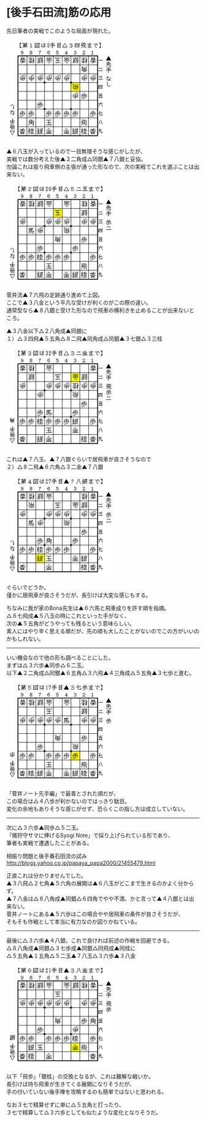 # [後手石田流]筋の応用  

先日筆者の実戦でこのような局面が現れた。  

![](images/20131226005142.png)  

▲６八玉が入っているので一目無理そうな感じがしたが、  
実戦では数分考えた後▲２二角成△同銀▲７八銀と妥協。  
勿論これは振り飛車側の主張が通った形なので、次の実戦でこれを選ぶことは出来ない。  

![](images/20131226005143.png)  

菅井流▲７六飛の定跡通り進めて上図。  
ここで▲３八金という平凡な受けが利くのがこの際の違い。  
通常型なら▲８八銀と受けた形なので飛車の横利きを止めることが出来ないところ。  

▲３八金以下△２八角成▲同銀に  
１）△３四飛▲５五角△８二飛▲同角成△同銀▲３七銀△３三桂  

![](images/20131226005144.png)  

これは▲７八玉、▲７八銀ぐらいで居飛車が良さそうなので  
２）△８二飛▲６六角△３二金▲７八銀  

![](images/20131226005145.png)  

ぐらいでどうか。  
僅かに居飛車が良さそうだが、長引けば大変な感じもする。  

ちなみに我が家のBona先生は▲６六馬と飛車成りを許す順を指摘。  
△８七飛成▲５八玉の時にこれといった手がなく、  
次の▲５五角がどうやっても残るという意味らしい。  
素人にはやり辛く思える順だが、先の順も大したことがないのでこの方がいいのかもしれない。  

-----  

いい機会なので他の形も調べることにした。  
まずは△３六歩▲同歩△６二玉。  
以下▲２二角成△同銀▲６五角△３六飛▲４三角成△５五角▲３七歩と進む。  

![](images/20131226005146.png)  

「菅井ノート先手編」で最善とされた順だが、  
この場合は△４八歩が利かないのではっきり駄目。  
変化の余地もありそうな感じがせず、恐らくこの指し方は成立していない。  

-----  

次に△３六歩▲同歩△５二玉。  
「猪狩守サマに捧げるSyogi Note」で採り上げられている形であり、  
筆者も実戦で遭遇したことがある。  

相振り問題と後手番石田流の試み  
http://blogs.yahoo.co.jp/papaya_papa2000/21455479.html  

正直これは分かりませんでした。  
▲３八飛△２七角▲５六角の展開は▲６八玉がどこまで生きるのかよく分からず。  
▲７八金は△８八角成▲同銀△６四角でやや不満、かと言って▲４八銀とは出来ない。  
菅井ノートにある▲５六歩はこの場合やや居飛車の条件が良さそうだが、  
そもそも作戦として本当に有力なのか図りかねている。  

-----  

最後に△３六歩▲４八銀。これで良ければ前述の作戦を回避できる。  
△８八角成▲同銀△３七歩成▲同銀△同飛成▲同桂に  
△５五角▲１五角△５二玉▲７八玉△３六歩▲３八金  

![](images/20131226005147.png)  

以下「飛歩」「銀桂」の交換となるが、これは難解な戦いか。  
長引けば持ち飛車が生きてくる展開になりそうだが、  
手の付いていない後手陣を攻略するのも簡単ではないと思われる。  

なお３七で精算せずに単に△５五角と打ったり、  
３七で精算して△３六歩としても似たような変化となりそうだ。  
